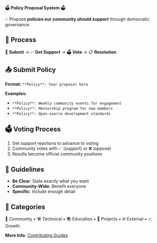 🗳️ **Policy Proposal System** 🗳️

💡 Propose **policies our community should support** through democratic governance.

## 🔄 Process
📝 **Submit** → ✅ **Get Support** → 🗳️ **Vote** → 📋 **Resolution**

## 📤 Submit Policy

**Format:** `**Policy**: Your proposal here`

**Examples:**
- `**Policy**: Weekly community events for engagement`
- `**Policy**: Mentorship program for new members`
- `**Policy**: Open-source development standards`

## 🗳️ Voting Process
1. Get support reactions to advance to voting
2. Community votes with ✅ (support) or ❌ (oppose)
3. Results become official community positions

## 📝 Guidelines
- **Be Clear**: State exactly what you want
- **Community-Wide**: Benefit everyone
- **Specific**: Include enough detail

## 📂 Categories
🤝 Community • 🛠️ Technical • 📚 Education • 🎯 Projects • 🌐 External • 📈 Growth

**More Info**: [Contributing Guides](https://github.com/DayneD89/YourDiscord/tree/main/docs)